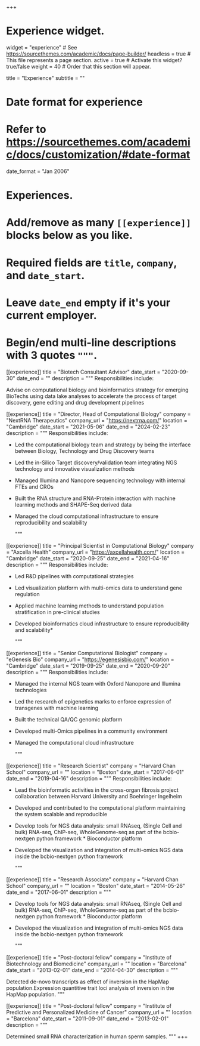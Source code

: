 +++
# Experience widget.
widget = "experience"  # See https://sourcethemes.com/academic/docs/page-builder/
headless = true  # This file represents a page section.
active = true  # Activate this widget? true/false
weight = 40  # Order that this section will appear.

title = "Experience"
subtitle = ""

# Date format for experience
#   Refer to https://sourcethemes.com/academic/docs/customization/#date-format
date_format = "Jan 2006"

# Experiences.
#   Add/remove as many `[[experience]]` blocks below as you like.
#   Required fields are `title`, `company`, and `date_start`.
#   Leave `date_end` empty if it's your current employer.
#   Begin/end multi-line descriptions with 3 quotes `"""`.

[[experience]]
title = "Biotech Consultant Advisor"
  date_start = "2020-09-30"
  date_end = ""
  description = """
  Responsibilities include:

Advise on computational biology and bioinformatics strategy for emerging BioTechs using data lake analyses to accelerate the process of target discovery, gene editing and drug development pipelines


[[experience]]
  title = "Director, Head of Computational Biology"
  company = "NextRNA Therapeutics"
  company_url = "https://nextrna.com/"
  location = "Cambridge"
  date_start = "2021-05-06"
  date_end = "2024-02-23"
  description = """
  Responsibilities include:

* Led the computational biology team and strategy by being the interface between Biology, Technology and Drug Discovery teams
* Led the in-Silico Target discovery/validation team integrating NGS technology and innovative visualization methods
* Managed Illumina and Nanopore sequencing technology with internal FTEs and CROs
* Built the RNA structure and RNA-Protein interaction with machine learning methods and SHAPE-Seq derived data
* Managed the cloud computational infrastructure to ensure reproducibility and scalability
  
  """

[[experience]]
  title = "Principal Scientist in Computational Biology"
  company = "Axcella Health"
  company_url = "https://axcellahealth.com/"
  location = "Cambridge"
  date_start = "2020-09-25"
  date_end = "2021-04-16"
  description = """
  Responsibilities include:

* Led R&D pipelines with computational strategies
* Led visualization platform with multi-omics data to understand gene regulation
* Applied machine learning methods to understand population stratification in pre-clinical studies
* Developed bioinformatics cloud infrastructure to ensure reproducibility and scalability* 

  """
 
[[experience]]
  title = "Senior Computational Biologist"
  company = "eGenesis Bio"
  company_url = "https://egenesisbio.com/"
  location = "Cambridge"
  date_start = "2019-09-25"
  date_end = "2020-09-20"
  description = """
  Responsibilities include:

* Managed the internal NGS team with Oxford Nanopore and Illumina technologies
* Led the research of epigenetics marks to enforce expression of transgenes with machine learning
* Built the technical QA/QC genomic platform
* Developed multi-Omics pipelines in a community environment
* Managed the computational cloud infrastructure

  """

[[experience]]
  title = "Research Scientist"
  company = "Harvard Chan School"
  company_url = ""
  location = "Boston"
  date_start = "2017-06-01"
  date_end = "2019-04-16"
  description = """
  Responsibilities include:

* Lead the bioinformatic activities in the cross-organ fibrosis project collaboration between Harvard University and Boehringer Ingelheim
* Developed and contributed to the computational platform maintaining the system scalable and reproducible
* Develop tools for NGS data analysis: small RNAseq, (Single Cell and bulk) RNA-seq, ChIP-seq, WholeGenome-seq as part of the bcbio-nextgen python framework *  Bioconductor platform
* Developed the visualization and integration of multi-omics NGS data inside the bcbio-nextgen python framework

  """

[[experience]]
  title = "Research Associate"
  company = "Harvard Chan School"
  company_url = ""
  location = "Boston"
  date_start = "2014-05-26"
  date_end = "2017-06-01"
  description = """
  
* Develop tools for NGS data analysis: small RNAseq, (Single Cell and bulk) RNA-seq, ChIP-seq, WholeGenome-seq as part of the bcbio-nextgen python framework *  Bioconductor platform
* Developed the visualization and integration of multi-omics NGS data inside the bcbio-nextgen python framework

  """

[[experience]]
  title = "Post-doctoral fellow"
  company = "Institute of Biotechnology and Biomedicine"
  company_url = ""
  location = "Barcelona"
  date_start = "2013-02-01"
  date_end = "2014-04-30"
  description = """
  
  Detected de-novo transcripts as effect of inversion in the HapMap population.Expression quantitive trait loci analysis of inversion in the HapMap population.
  """

[[experience]]
  title = "Post-doctoral fellow"
  company = "Institute of Predictive and Personalized Medicine of Cancer"
  company_url = ""
  location = "Barcelona"
  date_start = "2011-09-01"
  date_end = "2013-02-01"
  description = """
  
  Determined small RNA characterization in human sperm samples.
  """
+++
